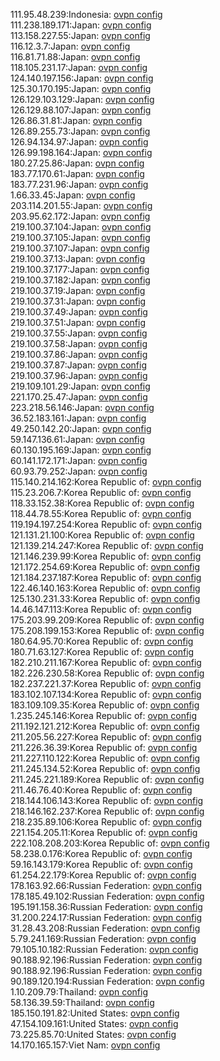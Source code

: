 111.95.48.239:Indonesia: [ovpn config](vpn/111_95_48_239.ovpn)  
111.238.189.171:Japan: [ovpn config](vpn/111_238_189_171.ovpn)  
113.158.227.55:Japan: [ovpn config](vpn/113_158_227_55.ovpn)  
116.12.3.7:Japan: [ovpn config](vpn/116_12_3_7.ovpn)  
116.81.71.88:Japan: [ovpn config](vpn/116_81_71_88.ovpn)  
118.105.231.17:Japan: [ovpn config](vpn/118_105_231_17.ovpn)  
124.140.197.156:Japan: [ovpn config](vpn/124_140_197_156.ovpn)  
125.30.170.195:Japan: [ovpn config](vpn/125_30_170_195.ovpn)  
126.129.103.129:Japan: [ovpn config](vpn/126_129_103_129.ovpn)  
126.129.88.107:Japan: [ovpn config](vpn/126_129_88_107.ovpn)  
126.86.31.81:Japan: [ovpn config](vpn/126_86_31_81.ovpn)  
126.89.255.73:Japan: [ovpn config](vpn/126_89_255_73.ovpn)  
126.94.134.97:Japan: [ovpn config](vpn/126_94_134_97.ovpn)  
126.99.198.164:Japan: [ovpn config](vpn/126_99_198_164.ovpn)  
180.27.25.86:Japan: [ovpn config](vpn/180_27_25_86.ovpn)  
183.77.170.61:Japan: [ovpn config](vpn/183_77_170_61.ovpn)  
183.77.231.96:Japan: [ovpn config](vpn/183_77_231_96.ovpn)  
1.66.33.45:Japan: [ovpn config](vpn/1_66_33_45.ovpn)  
203.114.201.55:Japan: [ovpn config](vpn/203_114_201_55.ovpn)  
203.95.62.172:Japan: [ovpn config](vpn/203_95_62_172.ovpn)  
219.100.37.104:Japan: [ovpn config](vpn/219_100_37_104.ovpn)  
219.100.37.105:Japan: [ovpn config](vpn/219_100_37_105.ovpn)  
219.100.37.107:Japan: [ovpn config](vpn/219_100_37_107.ovpn)  
219.100.37.13:Japan: [ovpn config](vpn/219_100_37_13.ovpn)  
219.100.37.177:Japan: [ovpn config](vpn/219_100_37_177.ovpn)  
219.100.37.182:Japan: [ovpn config](vpn/219_100_37_182.ovpn)  
219.100.37.19:Japan: [ovpn config](vpn/219_100_37_19.ovpn)  
219.100.37.31:Japan: [ovpn config](vpn/219_100_37_31.ovpn)  
219.100.37.49:Japan: [ovpn config](vpn/219_100_37_49.ovpn)  
219.100.37.51:Japan: [ovpn config](vpn/219_100_37_51.ovpn)  
219.100.37.55:Japan: [ovpn config](vpn/219_100_37_55.ovpn)  
219.100.37.58:Japan: [ovpn config](vpn/219_100_37_58.ovpn)  
219.100.37.86:Japan: [ovpn config](vpn/219_100_37_86.ovpn)  
219.100.37.87:Japan: [ovpn config](vpn/219_100_37_87.ovpn)  
219.100.37.96:Japan: [ovpn config](vpn/219_100_37_96.ovpn)  
219.109.101.29:Japan: [ovpn config](vpn/219_109_101_29.ovpn)  
221.170.25.47:Japan: [ovpn config](vpn/221_170_25_47.ovpn)  
223.218.56.146:Japan: [ovpn config](vpn/223_218_56_146.ovpn)  
36.52.183.161:Japan: [ovpn config](vpn/36_52_183_161.ovpn)  
49.250.142.20:Japan: [ovpn config](vpn/49_250_142_20.ovpn)  
59.147.136.61:Japan: [ovpn config](vpn/59_147_136_61.ovpn)  
60.130.195.169:Japan: [ovpn config](vpn/60_130_195_169.ovpn)  
60.141.172.171:Japan: [ovpn config](vpn/60_141_172_171.ovpn)  
60.93.79.252:Japan: [ovpn config](vpn/60_93_79_252.ovpn)  
115.140.214.162:Korea Republic of: [ovpn config](vpn/115_140_214_162.ovpn)  
115.23.206.7:Korea Republic of: [ovpn config](vpn/115_23_206_7.ovpn)  
118.33.152.38:Korea Republic of: [ovpn config](vpn/118_33_152_38.ovpn)  
118.44.78.55:Korea Republic of: [ovpn config](vpn/118_44_78_55.ovpn)  
119.194.197.254:Korea Republic of: [ovpn config](vpn/119_194_197_254.ovpn)  
121.131.21.100:Korea Republic of: [ovpn config](vpn/121_131_21_100.ovpn)  
121.139.214.247:Korea Republic of: [ovpn config](vpn/121_139_214_247.ovpn)  
121.146.239.99:Korea Republic of: [ovpn config](vpn/121_146_239_99.ovpn)  
121.172.254.69:Korea Republic of: [ovpn config](vpn/121_172_254_69.ovpn)  
121.184.237.187:Korea Republic of: [ovpn config](vpn/121_184_237_187.ovpn)  
122.46.140.163:Korea Republic of: [ovpn config](vpn/122_46_140_163.ovpn)  
125.130.231.33:Korea Republic of: [ovpn config](vpn/125_130_231_33.ovpn)  
14.46.147.113:Korea Republic of: [ovpn config](vpn/14_46_147_113.ovpn)  
175.203.99.209:Korea Republic of: [ovpn config](vpn/175_203_99_209.ovpn)  
175.208.199.153:Korea Republic of: [ovpn config](vpn/175_208_199_153.ovpn)  
180.64.95.70:Korea Republic of: [ovpn config](vpn/180_64_95_70.ovpn)  
180.71.63.127:Korea Republic of: [ovpn config](vpn/180_71_63_127.ovpn)  
182.210.211.167:Korea Republic of: [ovpn config](vpn/182_210_211_167.ovpn)  
182.226.230.58:Korea Republic of: [ovpn config](vpn/182_226_230_58.ovpn)  
182.237.221.37:Korea Republic of: [ovpn config](vpn/182_237_221_37.ovpn)  
183.102.107.134:Korea Republic of: [ovpn config](vpn/183_102_107_134.ovpn)  
183.109.109.35:Korea Republic of: [ovpn config](vpn/183_109_109_35.ovpn)  
1.235.245.146:Korea Republic of: [ovpn config](vpn/1_235_245_146.ovpn)  
211.192.121.212:Korea Republic of: [ovpn config](vpn/211_192_121_212.ovpn)  
211.205.56.227:Korea Republic of: [ovpn config](vpn/211_205_56_227.ovpn)  
211.226.36.39:Korea Republic of: [ovpn config](vpn/211_226_36_39.ovpn)  
211.227.110.122:Korea Republic of: [ovpn config](vpn/211_227_110_122.ovpn)  
211.245.134.52:Korea Republic of: [ovpn config](vpn/211_245_134_52.ovpn)  
211.245.221.189:Korea Republic of: [ovpn config](vpn/211_245_221_189.ovpn)  
211.46.76.40:Korea Republic of: [ovpn config](vpn/211_46_76_40.ovpn)  
218.144.106.143:Korea Republic of: [ovpn config](vpn/218_144_106_143.ovpn)  
218.146.162.237:Korea Republic of: [ovpn config](vpn/218_146_162_237.ovpn)  
218.235.89.106:Korea Republic of: [ovpn config](vpn/218_235_89_106.ovpn)  
221.154.205.11:Korea Republic of: [ovpn config](vpn/221_154_205_11.ovpn)  
222.108.208.203:Korea Republic of: [ovpn config](vpn/222_108_208_203.ovpn)  
58.238.0.176:Korea Republic of: [ovpn config](vpn/58_238_0_176.ovpn)  
59.16.143.179:Korea Republic of: [ovpn config](vpn/59_16_143_179.ovpn)  
61.254.22.179:Korea Republic of: [ovpn config](vpn/61_254_22_179.ovpn)  
178.163.92.66:Russian Federation: [ovpn config](vpn/178_163_92_66.ovpn)  
178.185.49.102:Russian Federation: [ovpn config](vpn/178_185_49_102.ovpn)  
195.191.158.36:Russian Federation: [ovpn config](vpn/195_191_158_36.ovpn)  
31.200.224.17:Russian Federation: [ovpn config](vpn/31_200_224_17.ovpn)  
31.28.43.208:Russian Federation: [ovpn config](vpn/31_28_43_208.ovpn)  
5.79.241.169:Russian Federation: [ovpn config](vpn/5_79_241_169.ovpn)  
79.105.10.182:Russian Federation: [ovpn config](vpn/79_105_10_182.ovpn)  
90.188.92.196:Russian Federation: [ovpn config](vpn/90_188_92_196.ovpn)  
90.188.92.196:Russian Federation: [ovpn config](vpn/90_188_92_196.ovpn)  
90.189.120.194:Russian Federation: [ovpn config](vpn/90_189_120_194.ovpn)  
1.10.209.79:Thailand: [ovpn config](vpn/1_10_209_79.ovpn)  
58.136.39.59:Thailand: [ovpn config](vpn/58_136_39_59.ovpn)  
185.150.191.82:United States: [ovpn config](vpn/185_150_191_82.ovpn)  
47.154.109.161:United States: [ovpn config](vpn/47_154_109_161.ovpn)  
73.225.85.70:United States: [ovpn config](vpn/73_225_85_70.ovpn)  
14.170.165.157:Viet Nam: [ovpn config](vpn/14_170_165_157.ovpn)  
